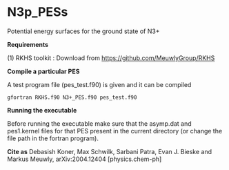 # N3p_PESs
Potential energy surfaces for the ground state of N3+

**Requirements**

(1) RKHS toolkit : Download from https://github.com/MeuwlyGroup/RKHS

**Compile a particular PES**

A test program file (pes_test.f90) is given and it can be compiled

`gfortran RKHS.f90 N3+_PES.f90 pes_test.f90`

**Running the executable**

Before running the executable make sure that the asymp.dat and pes1.kernel files for that PES present in the current directory (or change the file path in the fortran program).

**Cite as**
 Debasish Koner, Max Schwilk, Sarbani Patra, Evan J. Bieske and Markus Meuwly,  	arXiv:2004.12404 [physics.chem-ph]
